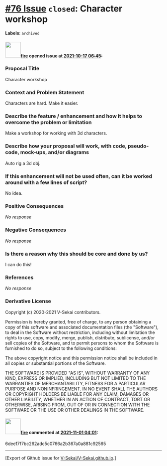 # [\#76 Issue](https://github.com/V-Sekai/V-Sekai.github.io/issues/76) `closed`: Character workshop
**Labels**: `archived`


#### <img src="https://avatars.githubusercontent.com/u/32321?u=c2e06a3d2b49a467aa907e54aa259516440267cc&v=4" width="50">[fire](https://github.com/fire) opened issue at [2021-10-17 06:45](https://github.com/V-Sekai/V-Sekai.github.io/issues/76):

### Proposal Title

Character workshop

### Context and Problem Statement

Characters are hard. Make it easier.

### Describe the feature / enhancement and how it helps to overcome the problem or limitation

Make a workshop for working with 3d characters.

### Describe how your proposal will work, with code, pseudo-code, mock-ups, and/or diagrams

Auto rig a 3d obj.

### If this enhancement will not be used often, can it be worked around with a few lines of script?

No idea.

### Positive Consequences

_No response_

### Negative Consequences

_No response_

### Is there a reason why this should be core and done by us?

I can do this!

### References

_No response_

### Derivative License

Copyright (c) 2020-2021 V-Sekai contributors.

Permission is hereby granted, free of charge, to any person obtaining a copy
of this software and associated documentation files (the "Software"), to deal
in the Software without restriction, including without limitation the rights
to use, copy, modify, merge, publish, distribute, sublicense, and/or sell
copies of the Software, and to permit persons to whom the Software is
furnished to do so, subject to the following conditions:

The above copyright notice and this permission notice shall be included in all
copies or substantial portions of the Software.

THE SOFTWARE IS PROVIDED "AS IS", WITHOUT WARRANTY OF ANY KIND, EXPRESS OR
IMPLIED, INCLUDING BUT NOT LIMITED TO THE WARRANTIES OF MERCHANTABILITY,
FITNESS FOR A PARTICULAR PURPOSE AND NONINFRINGEMENT. IN NO EVENT SHALL THE
AUTHORS OR COPYRIGHT HOLDERS BE LIABLE FOR ANY CLAIM, DAMAGES OR OTHER
LIABILITY, WHETHER IN AN ACTION OF CONTRACT, TORT OR OTHERWISE, ARISING FROM,
OUT OF OR IN CONNECTION WITH THE SOFTWARE OR THE USE OR OTHER DEALINGS IN THE
SOFTWARE.


#### <img src="https://avatars.githubusercontent.com/u/32321?u=c2e06a3d2b49a467aa907e54aa259516440267cc&v=4" width="50">[fire](https://github.com/fire) commented at [2021-11-01 04:01](https://github.com/V-Sekai/V-Sekai.github.io/issues/76#issuecomment-955906976):

6dee17f7bc262adc5c0766a2b367a0a881c92565


-------------------------------------------------------------------------------



[Export of Github issue for [V-Sekai/V-Sekai.github.io](https://github.com/V-Sekai/V-Sekai.github.io).]
